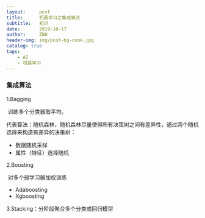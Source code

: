 ```yaml
---
layout:     post
title:      机器学习之集成算法
subtitle:   初识
date:       2019-10-17
author:     ZNH
header-img: img/post-bg-cook.jpg
catalog: true
tags:
    - AI
    - 机器学习
---
```


### 集成算法

1.Bagging

​	训练多个分类器取平均。

​	代表算法：随机森林，随机森林尽量使得所有决策树之间有差异性，通过两个随机选择来构造有差异的决策树：

- 数据随机采样
- 属性（特征）选择随机

2.Boosting

​	对多个弱学习器加权训练

- Adaboosting
- Xgboosting

3.Stacking：分阶段聚合多个分类或回归模型